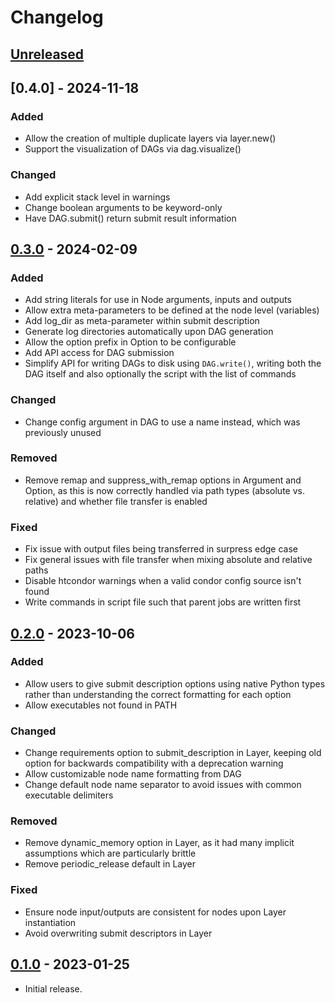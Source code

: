 # Changelog

## [Unreleased]

## [0.4.0] - 2024-11-18

### Added

- Allow the creation of multiple duplicate layers via layer.new()
- Support the visualization of DAGs via dag.visualize()

### Changed

- Add explicit stack level in warnings
- Change boolean arguments to be keyword-only
- Have DAG.submit() return submit result information

## [0.3.0] - 2024-02-09

### Added

- Add string literals for use in Node arguments, inputs and outputs
- Allow extra meta-parameters to be defined at the node level (variables)
- Add log_dir as meta-parameter within submit description
- Generate log directories automatically upon DAG generation
- Allow the option prefix in Option to be configurable
- Add API access for DAG submission
- Simplify API for writing DAGs to disk using `DAG.write()`, writing both
  the DAG itself and also optionally the script with the list of commands

### Changed

- Change config argument in DAG to use a name instead, which was previously
  unused

### Removed

- Remove remap and suppress_with_remap options in Argument and Option,
  as this is now correctly handled via path types (absolute vs. relative)
  and whether file transfer is enabled

### Fixed

- Fix issue with output files being transferred in surpress edge case
- Fix general issues with file transfer when mixing absolute and relative
  paths
- Disable htcondor warnings when a valid condor config source isn't found
- Write commands in script file such that parent jobs are written first

## [0.2.0] - 2023-10-06

### Added

- Allow users to give submit description options using native Python
  types rather than understanding the correct formatting for each option
- Allow executables not found in PATH

### Changed

- Change requirements option to submit_description in Layer, keeping
  old option for backwards compatibility with a deprecation warning
- Allow customizable node name formatting from DAG
- Change default node name separator to avoid issues with common executable
  delimiters

### Removed

- Remove dynamic_memory option in Layer, as it had many implicit assumptions
  which are particularly brittle
- Remove periodic_release default in Layer

### Fixed

- Ensure node input/outputs are consistent for nodes upon Layer instantiation
- Avoid overwriting submit descriptors in Layer

## [0.1.0] - 2023-01-25

- Initial release.

[unreleased]: https://git.ligo.org/patrick.godwin/ezdag/-/compare/v0.4.0...main
[0.3.0]: https://git.ligo.org/patrick.godwin/ezdag/-/tags/v0.4.0
[0.3.0]: https://git.ligo.org/patrick.godwin/ezdag/-/tags/v0.3.0
[0.2.0]: https://git.ligo.org/patrick.godwin/ezdag/-/tags/v0.2.0
[0.1.0]: https://git.ligo.org/patrick.godwin/ezdag/-/tags/v0.1.0
